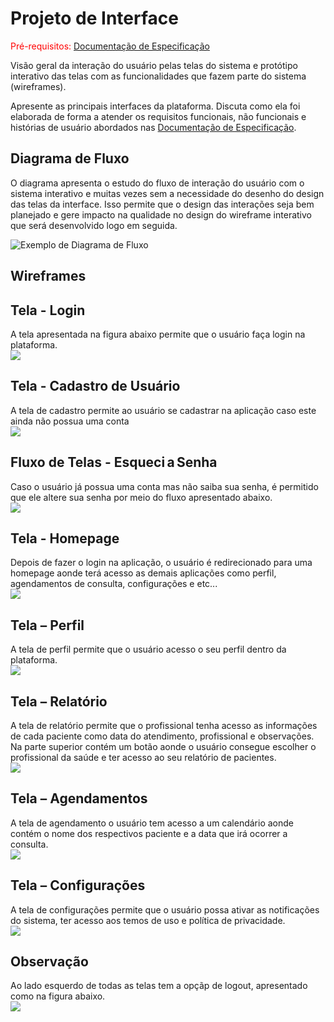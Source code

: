 
# Projeto de Interface

<span style="color:red">Pré-requisitos: <a href="2-Especificação do Projeto.md"> Documentação de Especificação</a></span>

Visão geral da interação do usuário pelas telas do sistema e protótipo interativo das telas com as funcionalidades que fazem parte do sistema (wireframes).

 Apresente as principais interfaces da plataforma. Discuta como ela foi elaborada de forma a atender os requisitos funcionais, não funcionais e histórias de usuário abordados nas <a href="2-Especificação do Projeto.md"> Documentação de Especificação</a>.

## Diagrama de Fluxo

O diagrama apresenta o estudo do fluxo de interação do usuário com o sistema interativo e  muitas vezes sem a necessidade do desenho do design das telas da interface. Isso permite que o design das interações seja bem planejado e gere impacto na qualidade no design do wireframe interativo que será desenvolvido logo em seguida.


![Exemplo de Diagrama de Fluxo](https://github.com/ICEI-PUC-Minas-PMV-ADS/pmv-ads-2022-1-e2-proj-int-t6-atencao_psicossocial/blob/main/docs/img/Diagrama%20de%20fluxo%20eixo%202%20ADS-puc%20mg.png)


## Wireframes

## Tela - Login 
A tela apresentada na figura abaixo permite que o usuário faça login na plataforma.
<br>
![](https://github.com/ICEI-PUC-Minas-PMV-ADS/pmv-ads-2022-1-e2-proj-int-t6-atencao_psicossocial/blob/main/docs/img/01-LOGIN.png)<br>

## Tela - Cadastro de Usuário 
A tela de cadastro permite ao usuário se cadastrar na aplicação caso este ainda não possua uma conta
<br>
![](https://github.com/ICEI-PUC-Minas-PMV-ADS/pmv-ads-2022-1-e2-proj-int-t6-atencao_psicossocial/blob/main/docs/img/02-CADASTRO.png)<br>

## Fluxo de Telas - Esqueci a Senha  
Caso o usuário já possua uma conta mas não saiba sua senha, é permitido que ele altere sua senha por meio do fluxo apresentado abaixo. 
<br>
![](https://github.com/ICEI-PUC-Minas-PMV-ADS/pmv-ads-2022-1-e2-proj-int-t6-atencao_psicossocial/blob/main/docs/img/08-RECUPERA%C3%87%C3%83O%20DE%20SENHA.png)<br>

## Tela - Homepage 
Depois de fazer o login na aplicação, o usuário é redirecionado para uma homepage aonde terá acesso as demais aplicações como perfil, agendamentos de consulta, configurações e etc...
<br>
![](https://github.com/ICEI-PUC-Minas-PMV-ADS/pmv-ads-2022-1-e2-proj-int-t6-atencao_psicossocial/blob/main/docs/img/03-HOME.png)<br>

## Tela – Perfil
A tela de perfil permite que o usuário acesso o seu perfil dentro da plataforma.
<br>
![](https://github.com/ICEI-PUC-Minas-PMV-ADS/pmv-ads-2022-1-e2-proj-int-t6-atencao_psicossocial/blob/main/docs/img/04-PERFIL.png)<br>

## Tela – Relatório  
A tela de relatório permite que o profissional tenha acesso as informações de cada paciente como data do atendimento, profissional e observações. Na parte superior contém um botão aonde o usuário consegue escolher o profissional da saúde e ter acesso ao seu relatório de pacientes.
<br>
![](https://github.com/ICEI-PUC-Minas-PMV-ADS/pmv-ads-2022-1-e2-proj-int-t6-atencao_psicossocial/blob/main/docs/img/05-RELATORIO.png)<br>

## Tela – Agendamentos   
A tela de agendamento o usuário tem acesso a um calendário aonde contém o nome dos respectivos paciente e a data que irá ocorrer a consulta.   
<br>
![](https://github.com/ICEI-PUC-Minas-PMV-ADS/pmv-ads-2022-1-e2-proj-int-t6-atencao_psicossocial/blob/main/docs/img/06-AGENDAMENTOS.png)<br>

## Tela – Configurações  
A tela de configurações permite que o usuário possa ativar as notificações do sistema, ter acesso aos temos de uso e política de privacidade.
<br>
![](https://github.com/ICEI-PUC-Minas-PMV-ADS/pmv-ads-2022-1-e2-proj-int-t6-atencao_psicossocial/blob/main/docs/img/07-CONFIGURA%C3%87%C3%95ES.png)<br>

## Observação
Ao lado esquerdo de todas as telas tem a opçãp de logout, apresentado como na figura abaixo.
<br>
![](https://github.com/ICEI-PUC-Minas-PMV-ADS/pmv-ads-2022-1-e2-proj-int-t6-atencao_psicossocial/blob/main/docs/img/09-LOGOUT.png)<br>
 

